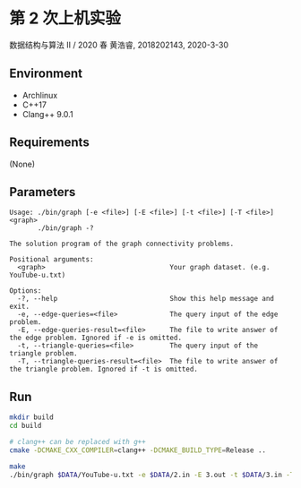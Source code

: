 # 第 2 次上机实验
数据结构与算法 II / 2020 春
黄浩睿, 2018202143, 2020-3-30

## Environment
* Archlinux
* C++17
* Clang++ 9.0.1

## Requirements
(None)

## Parameters
```
Usage: ./bin/graph [-e <file>] [-E <file>] [-t <file>] [-T <file>] <graph>
       ./bin/graph -?

The solution program of the graph connectivity problems.

Positional arguments:
  <graph>                               Your graph dataset. (e.g. YouTube-u.txt)

Options:
  -?, --help                            Show this help message and exit.
  -e, --edge-queries=<file>             The query input of the edge problem.
  -E, --edge-queries-result=<file>      The file to write answer of the edge problem. Ignored if -e is omitted.
  -t, --triangle-queries=<file>         The query input of the triangle problem.
  -T, --triangle-queries-result=<file>  The file to write answer of the triangle problem. Ignored if -t is omitted.
```

## Run
```bash
mkdir build
cd build

# clang++ can be replaced with g++
cmake -DCMAKE_CXX_COMPILER=clang++ -DCMAKE_BUILD_TYPE=Release ..

make
./bin/graph $DATA/YouTube-u.txt -e $DATA/2.in -E 3.out -t $DATA/3.in -T 3.out
```
